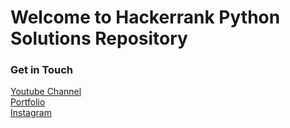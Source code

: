 # Welcome to Hackerrank Python Solutions Repository
### Get in Touch
[Youtube Channel](https://www.youtube.com/channel/UC9xQ06-ObRbAIqk4OUnlXeg)<br />
[Portfolio](https://imamdin-salimi.netlify.app)<br />
[Instagram](https://www.instagram.com/imamdinsalimi/)<br />
